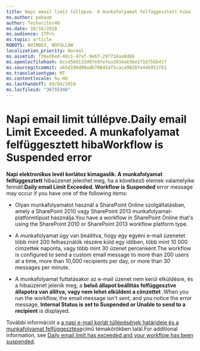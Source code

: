 ```yaml
---
title: Napi email limit túllépve. A munkafolyamat felfüggesztett hiba
ms.author: pebaum
author: Techwriter40
ms.date: 10/16/2018
ms.audience: ITPro
ms.topic: article
ROBOTS: NOINDEX, NOFOLLOW
localization_priority: Normal
ms.assetid: f3bed6ed-48c1-47af-9e6f-29f716aa8d6b
ms.openlocfilehash: 6cce569133d97e9fefea3834a63be1f1b756b417
ms.sourcegitcommit: a65d196d00adb70045af5caca9828fe44b951f61
ms.translationtype: MT
ms.contentlocale: hu-HU
ms.lasthandoff: 09/04/2019
ms.locfileid: "36755346"
---
```

# <a name="daily-email-limit-exceeded-workflow-is-suspended-error"></a><span data-ttu-id="bc8db-103">Napi email limit túllépve.</span><span class="sxs-lookup"><span data-stu-id="bc8db-103">Daily email Limit Exceeded.</span></span> <span data-ttu-id="bc8db-104">A munkafolyamat felfüggesztett hiba</span><span class="sxs-lookup"><span data-stu-id="bc8db-104">Workflow is Suspended error</span></span>

 <span data-ttu-id="bc8db-105">**Napi elektronikus levél korlátoz kimagaslik. A munkafolyamat felfüggesztett** hibaüzenet jelenhet meg, ha a következő elemek valamelyike fennáll:</span><span class="sxs-lookup"><span data-stu-id="bc8db-105">**Daily email Limit Exceeded. Workflow is Suspended** error message may occur if you have one of the following items:</span></span> 
  
- <span data-ttu-id="bc8db-106">Olyan munkafolyamatot használ a SharePoint Online szolgáltatásban, amely a SharePoint 2010 vagy SharePoint 2013 munkafolyamat-platformtípust használja.</span><span class="sxs-lookup"><span data-stu-id="bc8db-106">You have a workflow in SharePoint Online that's using the SharePoint 2010 or SharePoint 2013 workflow platform type.</span></span>
    
- <span data-ttu-id="bc8db-107">A munkafolyamat úgy van beállítva, hogy egy egyéni e-mail üzenetet több mint 200 felhasználók részére küld egy időben, több mint 10 000 címzettek naponta, vagy több mint 30 üzenet percenként.</span><span class="sxs-lookup"><span data-stu-id="bc8db-107">The workflow is configured to send a custom email message to more than 200 users at a time, more than 10,000 recipients per day, or more than 30 messages per minute.</span></span>
    
- <span data-ttu-id="bc8db-108">A munkafolyamat futtatásakor az e-mail üzenet nem kerül elküldésre, és a hibaüzenet jelenik meg, a **belső állapot beállítás felfüggesztve állapotra van állítva, vagy nem lehet elküldeni a címzettet** .</span><span class="sxs-lookup"><span data-stu-id="bc8db-108">When you run the workflow, the email message isn't sent, and you notice the error message, **Internal Status is set to Suspended or Unable to send to a recipient** is displayed.</span></span> 
    
<span data-ttu-id="bc8db-109">További információt a [a napi e-mail korlát túllépésének határideje és a munkafolyamat felfüggesztése](https://go.microsoft.com/fwlink/?Linkid=2031137)című témakörökben talál.</span><span class="sxs-lookup"><span data-stu-id="bc8db-109">For additional information, see [Daily email limit has exceeded and your workflow has been suspended](https://go.microsoft.com/fwlink/?Linkid=2031137).</span></span>
  
